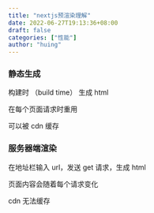 ```yaml
---
title: "nextjs预渲染理解"
date: 2022-06-27T19:13:36+08:00
draft: false
categories: ["性能"]
author: "huing"
---
```


### 静态生成

构建时 （build time） 生成 html

在每个页面请求时重用

可以被 cdn 缓存

### 服务器端渲染

在地址栏输入 url，发送 get 请求，生成 html

页面内容会随着每个请求变化

cdn 无法缓存
